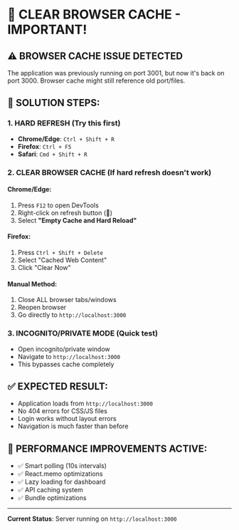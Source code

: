 # 🚀 CLEAR BROWSER CACHE - IMPORTANT!

## ⚠️ BROWSER CACHE ISSUE DETECTED

The application was previously running on port 3001, but now it's back on port 3000.
Browser cache might still reference old port/files.

## 🔧 SOLUTION STEPS:

### 1. **HARD REFRESH** (Try this first)
- **Chrome/Edge**: `Ctrl + Shift + R`
- **Firefox**: `Ctrl + F5`
- **Safari**: `Cmd + Shift + R`

### 2. **CLEAR BROWSER CACHE** (If hard refresh doesn't work)

#### Chrome/Edge:
1. Press `F12` to open DevTools
2. Right-click on refresh button (🔄)
3. Select **"Empty Cache and Hard Reload"**

#### Firefox:
1. Press `Ctrl + Shift + Delete`
2. Select "Cached Web Content"
3. Click "Clear Now"

#### Manual Method:
1. Close ALL browser tabs/windows
2. Reopen browser
3. Go directly to `http://localhost:3000`

### 3. **INCOGNITO/PRIVATE MODE** (Quick test)
- Open incognito/private window
- Navigate to `http://localhost:3000`
- This bypasses cache completely

## ✅ EXPECTED RESULT:
- Application loads from `http://localhost:3000`
- No 404 errors for CSS/JS files
- Login works without layout errors
- Navigation is much faster than before

## 🎯 PERFORMANCE IMPROVEMENTS ACTIVE:
- ✅ Smart polling (10s intervals)
- ✅ React.memo optimizations
- ✅ Lazy loading for dashboard
- ✅ API caching system
- ✅ Bundle optimizations

---
**Current Status**: Server running on `http://localhost:3000`